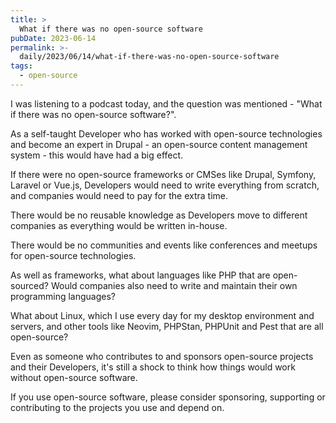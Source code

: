 ```yaml
---
title: >
  What if there was no open-source software
pubDate: 2023-06-14
permalink: >-
  daily/2023/06/14/what-if-there-was-no-open-source-software
tags:
  - open-source
---
```


I was listening to a podcast today, and the question was mentioned - "What if there was no open-source software?".

As a self-taught Developer who has worked with open-source technologies and become an expert in Drupal - an open-source content management system - this would have had a big effect.

If there were no open-source frameworks or CMSes like Drupal, Symfony, Laravel or Vue.js, Developers would need to write everything from scratch, and companies would need to pay for the extra time.

There would be no reusable knowledge as Developers move to different companies as everything would be written in-house.

There would be no communities and events like conferences and meetups for open-source technologies.

As well as frameworks, what about languages like PHP that are open-sourced? Would companies also need to write and maintain their own programming languages?

What about Linux, which I use every day for my desktop environment and servers, and other tools like Neovim, PHPStan, PHPUnit and Pest that are all open-source?

Even as someone who contributes to and sponsors open-source projects and their Developers, it's still a shock to think how things would work without open-source software.

If you use open-source software, please consider sponsoring, supporting or contributing to the projects you use and depend on.
